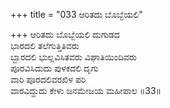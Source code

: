 +++
title = "033 ಆರಿತದು ಬೊಬ್ಬೆಯಲಿ"

+++
ಆರಿತದು ಬೊಬ್ಬೆಯಲಿ ದುಗುಡದ  
ಭಾರದಲಿ ತಲೆಗುತ್ತಿತಿವರು  
ಬ್ಬಾರದಲಿ ಭುಲ್ಲವಿಸಿತವರು ವಿಘಾತಿಯಿಂದಿವರು  
ಪೂರವಿಸಿದುದು ಪುಳಕದಲಿ ದೃಗು  
ವಾರಿ ಪೂರದಲಿವರಖಿಳ ಪರಿ  
ವಾರವಿದ್ದುದು ಕೇಳು ಜನಮೇಜಯ ಮಹೀಪಾಲ         ॥33॥